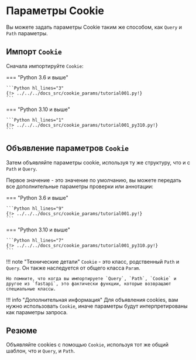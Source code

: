 # Параметры Cookie

Вы можете задать параметры Cookie таким же способом, как `Query` и `Path` параметры.

## Импорт `Cookie`

Сначала импортируйте `Cookie`:

=== "Python 3.6 и выше"

    ```Python hl_lines="3"
    {!> ../../../docs_src/cookie_params/tutorial001.py!}
    ```

=== "Python 3.10 и выше"

    ```Python hl_lines="1"
    {!> ../../../docs_src/cookie_params/tutorial001_py310.py!}
    ```

## Объявление параметров `Cookie`

Затем объявляйте параметры cookie, используя ту же структуру, что и с `Path` и `Query`.

Первое значение - это значение по умолчанию, вы можете передать все дополнительные параметры проверки или аннотации:

=== "Python 3.6 и выше"

    ```Python hl_lines="9"
    {!> ../../../docs_src/cookie_params/tutorial001.py!}
    ```

=== "Python 3.10 и выше"

    ```Python hl_lines="7"
    {!> ../../../docs_src/cookie_params/tutorial001_py310.py!}
    ```

!!! note "Технические детали"
    `Cookie` - это класс, родственный `Path` и `Query`. Он также наследуется от общего класса `Param`.

    Но помните, что когда вы импортируете `Query`, `Path`, `Cookie` и другое из `fastapi`, это фактически функции, которые возвращают специальные классы.

!!! info "Дополнительная информация"
    Для объявления cookies, вам нужно использовать `Cookie`, иначе параметры будут интерпретированы как параметры запроса.

## Резюме

Объявляйте cookies с помощью `Cookie`, используя тот же общий шаблон, что и `Query`, и `Path`.
